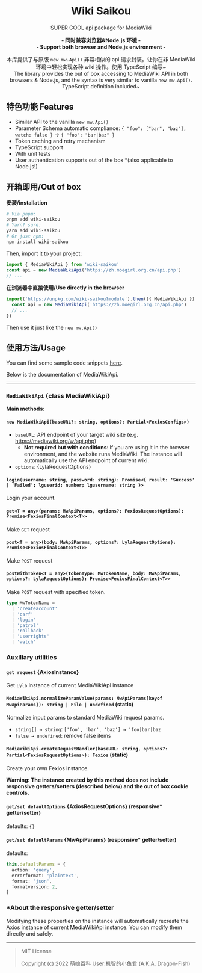 <div align="center">

# Wiki Saikou

SUPER COOL api package for MediaWiki

**- 同时兼容浏览器&Node.js 环境 -**<br>
**- Support both browser and Node.js environment -**

本库提供了与原版 `new mw.Api()` 非常相似的 api 请求封装。让你在非 MediaWiki 环境中轻松实现各种 wiki 操作。使用 TypeScript 编写~<br>
The library provides the out of box accessing to MediaWiki API in both browsers & Node.js, and the syntax is very similar to vanilla `new mw.Api()`. TypeScript definition included~

</div>

## 特色功能 Features

- Similar API to the vanilla `new mw.Api()`
- Parameter Schema automatic compliance: `{ "foo": ["bar", "baz"], watch: false }` → `{ "foo": "bar|baz" }`
- Token caching and retry mechanism
- TypeScript support
- With unit tests
- User authentication supports out of the box \*(also applicable to Node.js!)

## 开箱即用/Out of box

**安装/installation**

```sh
# Via pnpm:
pnpm add wiki-saikou
# Yarn? sure:
yarn add wiki-saikou
# Or just npm:
npm install wiki-saikou
```

Then, import it to your project:

```ts
import { MediaWikiApi } from 'wiki-saikou'
const api = new MediaWikiApi('https://zh.moegirl.org.cn/api.php')
// ...
```

**在浏览器中直接使用/Use directly in the browser**

```js
import('https://unpkg.com/wiki-saikou?module').then(({ MediaWikiApi }) => {
  const api = new MediaWikiApi('https://zh.moegirl.org.cn/api.php')
  // ...
})
```

Then use it just like the `new mw.Api()`

## 使用方法/Usage

You can find some sample code snippets [here](test/).

Below is the documentation of MediaWikiApi.

---

### `MediaWikiApi` {class MediaWikiApi}

**Main methods**:

#### `new MediaWikiApi(baseURL?: string, options?: Partial<FexiosConfigs>)`

- `baseURL`: API endpoint of your target wiki site (e.g. https://mediawiki.org/w/api.php)
  - **Not required but with conditions**: If you are using it in the browser environment, and the website runs MediaWiki. The instance will automatically use the API endpoint of current wiki.
- `options`: {LylaRequestOptions}

#### `login(username: string, password: string): Promise<{ result: 'Success' | 'Failed'; lguserid: number; lgusername: string }>`

Login your account.

#### `get<T = any>(params: MwApiParams, options?: FexiosRequestOptions): Promise<FexiosFinalContext<T>>`

Make `GET` request

#### `post<T = any>(body: MwApiParams, options?: LylaRequestOptions): Promise<FexiosFinalContext<T>>`

Make `POST` request

#### `postWithToken<T = any>(tokenType: MwTokenName, body: MwApiParams, options?: LylaRequestOptions): Promise<FexiosFinalContext<T>>`

Make `POST` request with specified token.

```ts
type MwTokenName =
  | 'createaccount'
  | 'csrf'
  | 'login'
  | 'patrol'
  | 'rollback'
  | 'userrights'
  | 'watch'
```

### Auxiliary utilities

#### `get request` {AxiosInstance}

Get `Lyla` instance of current MediaWikiApi instance

#### `MediaWikiApi.normalizeParamValue(params: MwApiParams[keyof MwApiParams]): string | File | undefined` (static)

Normalize input params to standard MediaWiki request params.

- `string[] → string`: `['foo', 'bar', 'baz'] → 'foo|bar|baz`
- `false → undefined`: remove false items

#### `MediaWikiApi.createRequestHandler(baseURL: string, options?: Partial<FexiosRequestOptions>): Fexios` (static)

Create your own Fexios instance.

**Warning: The instance created by this method does not include responsive getters/setters (described below) and the out of box cookie controls.**

#### `get/set defaultOptions` {AxiosRequestOptions} (responsive\* getter/setter)

defaults: `{}`

#### `get/set defaultParams` {MwApiParams} (responsive\* getter/setter)

defaults:

```ts
this.defaultParams = {
  action: 'query',
  errorformat: 'plaintext',
  format: 'json',
  formatversion: 2,
}
```

### \*About the responsive getter/setter

Modifying these properties on the instance will automatically recreate the Axios instance of current MediaWikiApi instance. You can modify them directly and safely.

---

> MIT License
>
> Copyright (c) 2022 萌娘百科 User:机智的小鱼君 (A.K.A. Dragon-Fish)
